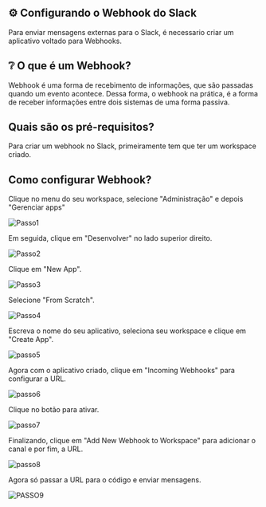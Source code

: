 ## :gear: Configurando o Webhook do Slack

Para enviar mensagens externas para o Slack, é necessario criar um aplicativo voltado para Webhooks.

## :grey_question: O que é um Webhook?

Webhook é uma forma de recebimento de informações, que são passadas quando um evento acontece. Dessa forma, o webhook na prática, é a forma de receber informações entre dois sistemas de uma forma passiva.

## Quais são os pré-requisitos?

Para criar um webhook no Slack, primeiramente tem que ter um workspace criado.

## Como configurar Webhook?

Clique no menu do seu workspace, selecione "Administração" e depois "Gerenciar apps"

![Passo1](https://user-images.githubusercontent.com/51414398/165332255-5e35fb3b-a914-4179-a8c8-17b1f6abd02b.png)

Em seguida, clique em "Desenvolver" no lado superior direito.

![Passo2](https://user-images.githubusercontent.com/51414398/165333253-5a221293-c171-4e28-ad0b-12b24cdd672d.PNG)


Clique em "New App".

![Passo3](https://user-images.githubusercontent.com/51414398/165333574-457a860c-f076-4eb0-89b7-9d93bd2291b4.PNG)


Selecione "From Scratch".

![Passo4](https://user-images.githubusercontent.com/51414398/165333781-e85e9f16-4f6b-449f-a4a9-9e487058b9ae.PNG)


Escreva o nome do seu aplicativo, seleciona seu workspace e clique em "Create App".

![passo5](https://user-images.githubusercontent.com/51414398/165334073-2a2e77c9-7d29-4225-9b16-6431351b3810.PNG)


Agora com o aplicativo criado, clique em "Incoming Webhooks" para configurar a URL.


![passo6](https://user-images.githubusercontent.com/51414398/165334589-98cd90de-60f8-4359-9042-d4006960fa8c.PNG)


Clique no botão para ativar.


![passo7](https://user-images.githubusercontent.com/51414398/165334802-07d3760f-fb24-4a3e-85e4-09d3d19c0744.PNG)


Finalizando, clique em "Add New Webhook to Workspace" para adicionar o canal e por fim, a URL.

![passo8](https://user-images.githubusercontent.com/51414398/165334987-771039de-6581-48fc-adb4-0440b46e1a6e.PNG)


Agora só passar a URL para o código e enviar mensagens.

![PASSO9](https://user-images.githubusercontent.com/51414398/165335584-f473b8e7-a61a-44df-9257-51d801dc3fe5.PNG)
